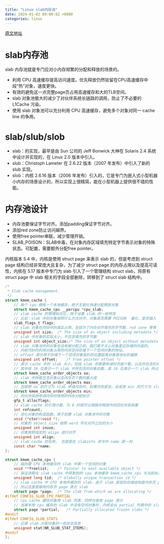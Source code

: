 ```yaml
---
title: "Linux slab内存池"
date: 2024-01-02 09:00:02 +0800
categories: linux
---
```


[原文地址](https://juejin.cn/post/7218244395451924538)

# slab内存池

slab 内存池就是专门应对小内存频繁的分配和释放的场景的。

* 利用 CPU 高速缓存提高访问速度。优先释放仍然驻留在CPU高速缓存中段“热”对象，速度更快。
* 有效的避免这一点完整page页占用高速缓存和大的TLB空间。
* slab 对象池极大的减少了对伙伴系统长链路的调用，防止了不必要的 L1Cache 污染。
* 使用 slab 对象池可以充分利用 CPU 高速缓存，避免多个对象对同一 cache line 的争用。

# slab/slub/slob

* slab：的实现，最早是由 Sun 公司的 Jeff Bonwick 大神在 Solaris 2.4 系统中设计并实现的，在 Linux 2.0 版本中引入。
* slub：Christoph Lameter 在 2.6.22 版本（2007 年发布）中引入了新的 slub 实现。
* slob：内核 2.6.16 版本（2006 年发布）引入的，它是专门为嵌入式小型机器小内存的场景设计的，所以实现上很精简，能在小型机器上提供很不错的性能。

# 内存池设计

* 内存池要保证字节对齐。添加padding保证字节对齐。
* 添加red zone防止访问越界。
* 使用free pointer串联，减少管理开销。
* SLAB_POISON：SLAB中毒，在对象内存区域填充特定字节表示对象的特殊状态。可配置，需要额外分配free pointer。

内核版本 5.4 中，内核是使用 struct page 来表示 slab 的，但是考虑到 struct page 结构已经非常庞大且复杂，为了减少 struct page 的内存占用以及提高可读性，内核在 5.17 版本中专门为 slab 引入了一个管理结构 struct slab，将原有 struct page 中 slab 相关的字段全部删除，转移到了 struct slab 结构中。

```c
/*
 * Slab cache management.
 */
struct kmem_cache {
    // 每个 cpu 拥有一个本地缓存，用于无锁化快速分配释放对象
    struct kmem_cache_cpu __percpu *cpu_slab;
    // slab cache 的管理标志位，用于设置 slab 的一些特性
    // 比如：slab 中的对象按照什么方式对齐，对象是否需要 POISON  毒化，是否插入 red zone 在对象内存周围，是否追踪对象的分配和释放信息 等等
    slab_flags_t flags;
    // slab 对象在内存中的真实占用，包括为了内存对齐填充的字节数，red zone 等等
    unsigned int size;  /* The size of an object including metadata */
    // slab 中对象的实际大小，不包含填充的字节数
    unsigned int object_size;/* The size of an object without metadata */
    // slab 对象池中的对象在没有被分配之前，我们是不关心对象里边存储的内容的。
    // 内核巧妙的利用对象占用的内存空间存储下一个空闲对象的地址。
    // offset 表示用于存储下一个空闲对象指针的位置距离对象首地址的偏移
    unsigned int offset;    /* Free pointer offset */
    // 表示 cache 中的 slab 大小，包括 slab 所需要申请的页面个数，以及所包含的对象个数
    // 其中低 16 位表示一个 slab 中所包含的对象总数，高 16 位表示一个 slab 所占有的内存页个数。
    struct kmem_cache_order_objects oo;
    // slab 中所能包含对象以及内存页个数的最大值
    struct kmem_cache_order_objects max;
    // 当按照 oo 的尺寸为 slab 申请内存时，如果内存紧张，会采用 min 的尺寸为 slab 申请内存，可以容纳一个对象即可。
    struct kmem_cache_order_objects min;
    // 向伙伴系统申请内存时使用的内存分配标识
    gfp_t allocflags; 
    // slab cache 的引用计数，为 0 时就可以销毁并释放内存回伙伴系统重
    int refcount;   
    // 池化对象的构造函数，用于创建 slab 对象池中的对象
    void (*ctor)(void *);
    // 对象的 object_size 按照 word 字长对齐之后的大小
    unsigned int inuse;  
    // 对象按照指定的 align 进行对齐
    unsigned int align; 
    // slab cache 的名称， 也就是在 slabinfo 命令中 name 那一列
    const char *name;  
};

struct kmem_cache_cpu {
    // 指向被 CPU 本地缓存的 slab 中第一个空闲的对象
    void **freelist;    /* Pointer to next available object */
    // 保证进程在 slab cache 中获取到的 cpu 本地缓存 kmem_cache_cpu 与当前执行进程的 cpu 是一致的。
    unsigned long tid;  /* Globally unique transaction id */
    // slab cache 中 CPU 本地所缓存的 slab，由于 slab 底层的存储结构是内存页 page
    // 所以这里直接用内存页 page 表示 slab
    struct page *page;  /* The slab from which we are allocating */
#ifdef CONFIG_SLUB_CPU_PARTIAL
    // cpu cache 缓存的备用 slab 列表，同样也是用 page 表示
    // 当被本地 cpu 缓存的 slab 中没有空闲对象时，内核会从 partial 列表中的 slab 中查找空闲对象
    struct page *partial;   /* Partially allocated frozen slabs */
#endif
#ifdef CONFIG_SLUB_STATS
    // 记录 slab 分配对象的一些状态信息
    unsigned stat[NR_SLUB_STAT_ITEMS];
#endif
};
```
